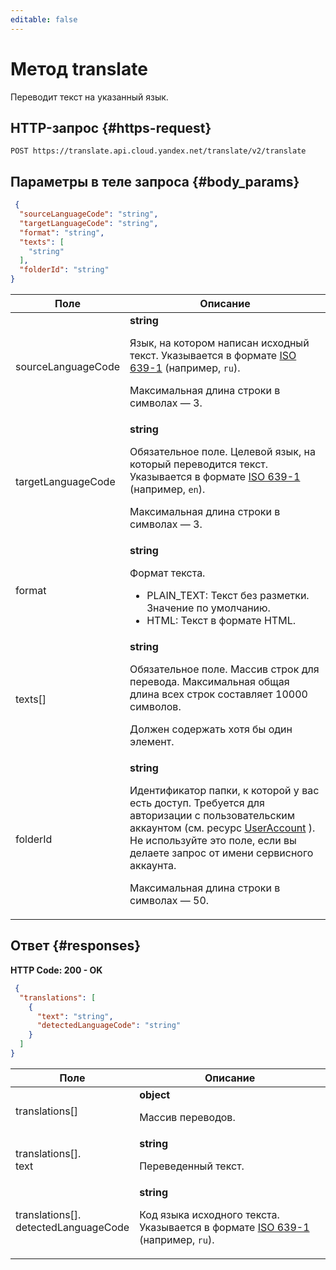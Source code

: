 ```yaml
---
editable: false
---
```


# Метод translate
Переводит текст на указанный язык.
 

 
## HTTP-запрос {#https-request}
```
POST https://translate.api.cloud.yandex.net/translate/v2/translate
```
 
## Параметры в теле запроса {#body_params}
 
```json 
 {
  "sourceLanguageCode": "string",
  "targetLanguageCode": "string",
  "format": "string",
  "texts": [
    "string"
  ],
  "folderId": "string"
}
```

 
Поле | Описание
--- | ---
sourceLanguageCode | **string**<br><p>Язык, на котором написан исходный текст. Указывается в формате <a href="https://en.wikipedia.org/wiki/ISO_639-1">ISO 639-1</a> (например, <code>ru</code>).</p> <p>Максимальная длина строки в символах — 3.</p> 
targetLanguageCode | **string**<br><p>Обязательное поле. Целевой язык, на который переводится текст. Указывается в формате <a href="https://en.wikipedia.org/wiki/ISO_639-1">ISO 639-1</a> (например, <code>en</code>).</p> <p>Максимальная длина строки в символах — 3.</p> 
format | **string**<br><p>Формат текста.</p> <ul> <li>PLAIN_TEXT: Текст без разметки. Значение по умолчанию.</li> <li>HTML: Текст в формате HTML.</li> </ul> 
texts[] | **string**<br><p>Обязательное поле. Массив строк для перевода. Максимальная общая длина всех строк составляет 10000 символов.</p> <p>Должен содержать хотя бы один элемент.</p> 
folderId | **string**<br><p>Идентификатор папки, к которой у вас есть доступ. Требуется для авторизации с пользовательским аккаунтом (см. ресурс <a href="/docs/iam/api-ref/UserAccount#representation">UserAccount</a> ). Не используйте это поле, если вы делаете запрос от имени сервисного аккаунта.</p> <p>Максимальная длина строки в символах — 50.</p> 
 
## Ответ {#responses}
**HTTP Code: 200 - OK**

```json 
 {
  "translations": [
    {
      "text": "string",
      "detectedLanguageCode": "string"
    }
  ]
}
```

 
Поле | Описание
--- | ---
translations[] | **object**<br><p>Массив переводов.</p> 
translations[].<br>text | **string**<br><p>Переведенный текст.</p> 
translations[].<br>detectedLanguageCode | **string**<br><p>Код языка исходного текста. Указывается в формате <a href="https://en.wikipedia.org/wiki/ISO_639-1">ISO 639-1</a> (например, <code>ru</code>).</p> 